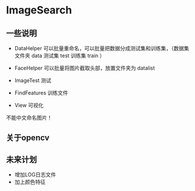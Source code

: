 # ImageSearch



## 一些说明
+ DataHelper 可以批量重命名，可以批量把数据分成测试集和训练集，（数据集文件夹 data 测试集 test 训练集 train ） 
+ FaceHelper 可以批量将图片截取头部，放置文件夹为 datalist

+ ImageTest 测试
+ FindFeatures 训练文件
+ View 可视化

不能中文命名图片！

## 关于opencv



## 未来计划

+ 增加LOG日志文件
+ 加上颜色特征